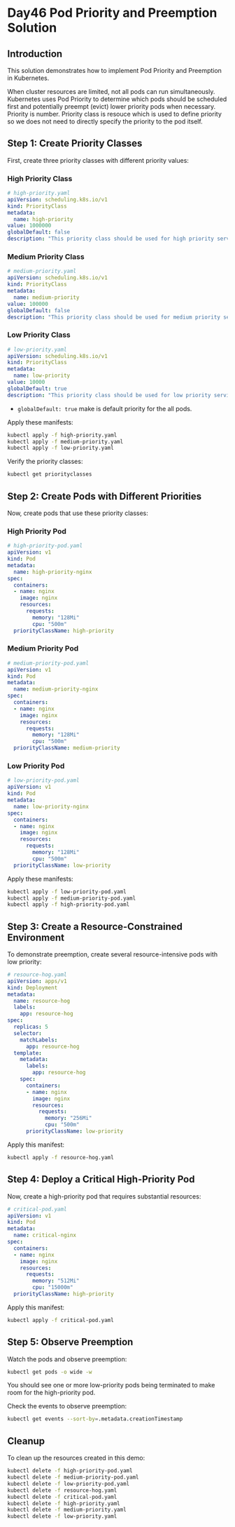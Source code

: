 # Day46 Pod Priority and Preemption Solution

## Introduction

This solution demonstrates how to implement Pod Priority and Preemption in Kubernetes. 

When cluster resources are limited, not all pods can run simultaneously. Kubernetes uses Pod Priority to determine which pods should be scheduled 
first and potentially preempt (evict) lower priority pods when necessary.
Priority is number.
Priority class is resouce which is used to define priority so we does not need to directly specify the priority to the pod itself.

## Step 1: Create Priority Classes

First, create three priority classes with different priority values:

### High Priority Class

```yaml
# high-priority.yaml
apiVersion: scheduling.k8s.io/v1
kind: PriorityClass
metadata:
  name: high-priority
value: 1000000
globalDefault: false
description: "This priority class should be used for high priority service pods only."
```

### Medium Priority Class

```yaml
# medium-priority.yaml
apiVersion: scheduling.k8s.io/v1
kind: PriorityClass
metadata:
  name: medium-priority
value: 100000
globalDefault: false
description: "This priority class should be used for medium priority service pods."
```

### Low Priority Class
```yaml
# low-priority.yaml
apiVersion: scheduling.k8s.io/v1
kind: PriorityClass
metadata:
  name: low-priority
value: 10000
globalDefault: true 
description: "This priority class should be used for low priority service pods."
```
- `globalDefault: true` make is default priority for the all pods.

Apply these manifests:

```bash
kubectl apply -f high-priority.yaml
kubectl apply -f medium-priority.yaml
kubectl apply -f low-priority.yaml
```

Verify the priority classes:

```bash
kubectl get priorityclasses
```

## Step 2: Create Pods with Different Priorities

Now, create pods that use these priority classes:

### High Priority Pod

```yaml
# high-priority-pod.yaml
apiVersion: v1
kind: Pod
metadata:
  name: high-priority-nginx
spec:
  containers:
  - name: nginx
    image: nginx
    resources:
      requests:
        memory: "128Mi"
        cpu: "500m"
  priorityClassName: high-priority
```

### Medium Priority Pod

```yaml
# medium-priority-pod.yaml
apiVersion: v1
kind: Pod
metadata:
  name: medium-priority-nginx
spec:
  containers:
  - name: nginx
    image: nginx
    resources:
      requests:
        memory: "128Mi"
        cpu: "500m"
  priorityClassName: medium-priority
```

### Low Priority Pod

```yaml
# low-priority-pod.yaml
apiVersion: v1
kind: Pod
metadata:
  name: low-priority-nginx
spec:
  containers:
  - name: nginx
    image: nginx
    resources:
      requests:
        memory: "128Mi"
        cpu: "500m"
  priorityClassName: low-priority
```

Apply these manifests:

```bash
kubectl apply -f low-priority-pod.yaml
kubectl apply -f medium-priority-pod.yaml
kubectl apply -f high-priority-pod.yaml
```

## Step 3: Create a Resource-Constrained Environment

To demonstrate preemption, create several resource-intensive pods with low priority:

```yaml
# resource-hog.yaml
apiVersion: apps/v1
kind: Deployment
metadata:
  name: resource-hog
  labels:
    app: resource-hog
spec:
  replicas: 5
  selector:
    matchLabels:
      app: resource-hog
  template:
    metadata:
      labels:
        app: resource-hog
    spec:
      containers:
      - name: nginx
        image: nginx
        resources:
          requests:
            memory: "256Mi"
            cpu: "500m"
      priorityClassName: low-priority
```

Apply this manifest:

```bash
kubectl apply -f resource-hog.yaml
```

## Step 4: Deploy a Critical High-Priority Pod

Now, create a high-priority pod that requires substantial resources:

```yaml
# critical-pod.yaml
apiVersion: v1
kind: Pod
metadata:
  name: critical-nginx
spec:
  containers:
  - name: nginx
    image: nginx
    resources:
      requests:
        memory: "512Mi"
        cpu: "15000m"
  priorityClassName: high-priority
```

Apply this manifest:

```bash
kubectl apply -f critical-pod.yaml
```

## Step 5: Observe Preemption

Watch the pods and observe preemption:

```bash
kubectl get pods -o wide -w
```

You should see one or more low-priority pods being terminated to make room for the high-priority pod.

Check the events to observe preemption:

```bash
kubectl get events --sort-by=.metadata.creationTimestamp
```



## Cleanup

To clean up the resources created in this demo:

```bash
kubectl delete -f high-priority-pod.yaml
kubectl delete -f medium-priority-pod.yaml
kubectl delete -f low-priority-pod.yaml
kubectl delete -f resource-hog.yaml
kubectl delete -f critical-pod.yaml
kubectl delete -f high-priority.yaml
kubectl delete -f medium-priority.yaml
kubectl delete -f low-priority.yaml
```
